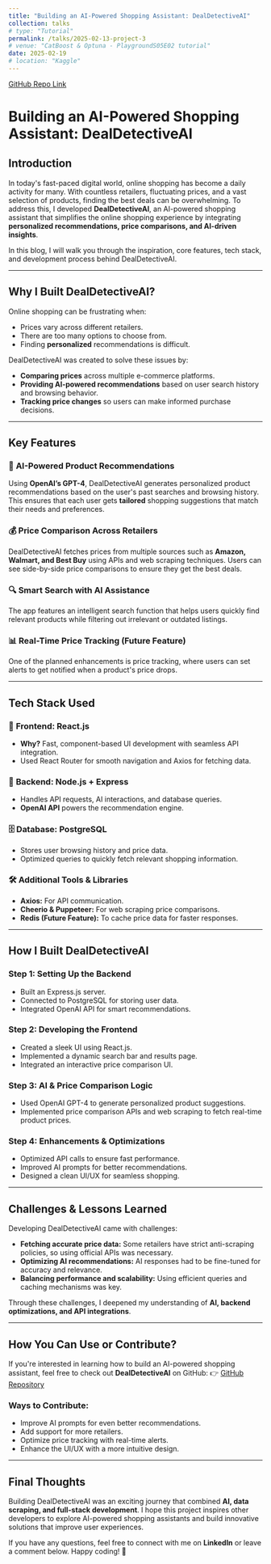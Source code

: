 ```yaml
---
title: "Building an AI-Powered Shopping Assistant: DealDetectiveAI"
collection: talks
# type: "Tutorial"
permalink: /talks/2025-02-13-project-3
# venue: "CatBoost & Optuna - PlaygroundS05E02 tutorial"
date: 2025-02-19
# location: "Kaggle"
---
```


[GitHub Repo Link](https://github.com/Jarvis-Zongao-Bian/DealDetectiveAI)

# Building an AI-Powered Shopping Assistant: DealDetectiveAI

## **Introduction**
In today's fast-paced digital world, online shopping has become a daily activity for many. With countless retailers, fluctuating prices, and a vast selection of products, finding the best deals can be overwhelming. To address this, I developed **DealDetectiveAI**, an AI-powered shopping assistant that simplifies the online shopping experience by integrating **personalized recommendations, price comparisons, and AI-driven insights**.

In this blog, I will walk you through the inspiration, core features, tech stack, and development process behind DealDetectiveAI.

---

## **Why I Built DealDetectiveAI?**
Online shopping can be frustrating when:
- Prices vary across different retailers.
- There are too many options to choose from.
- Finding **personalized** recommendations is difficult.

DealDetectiveAI was created to solve these issues by:
- **Comparing prices** across multiple e-commerce platforms.
- **Providing AI-powered recommendations** based on user search history and browsing behavior.
- **Tracking price changes** so users can make informed purchase decisions.

---

## **Key Features**

### 🛒 **AI-Powered Product Recommendations**
Using **OpenAI’s GPT-4**, DealDetectiveAI generates personalized product recommendations based on the user's past searches and browsing history. This ensures that each user gets **tailored** shopping suggestions that match their needs and preferences.

### 💰 **Price Comparison Across Retailers**
DealDetectiveAI fetches prices from multiple sources such as **Amazon, Walmart, and Best Buy** using APIs and web scraping techniques. Users can see side-by-side price comparisons to ensure they get the best deals.

### 🔍 **Smart Search with AI Assistance**
The app features an intelligent search function that helps users quickly find relevant products while filtering out irrelevant or outdated listings.

### 📊 **Real-Time Price Tracking** (Future Feature)
One of the planned enhancements is price tracking, where users can set alerts to get notified when a product's price drops.

---

## **Tech Stack Used**

### 🎨 **Frontend: React.js**
- **Why?** Fast, component-based UI development with seamless API integration.
- Used React Router for smooth navigation and Axios for fetching data.

### 🔧 **Backend: Node.js + Express**
- Handles API requests, AI interactions, and database queries.
- **OpenAI API** powers the recommendation engine.

### 🗄 **Database: PostgreSQL**
- Stores user browsing history and price data.
- Optimized queries to quickly fetch relevant shopping information.

### 🛠 **Additional Tools & Libraries**
- **Axios:** For API communication.
- **Cheerio & Puppeteer:** For web scraping price comparisons.
- **Redis (Future Feature):** To cache price data for faster responses.

---

## **How I Built DealDetectiveAI**

### **Step 1: Setting Up the Backend**
- Built an Express.js server.
- Connected to PostgreSQL for storing user data.
- Integrated OpenAI API for smart recommendations.

### **Step 2: Developing the Frontend**
- Created a sleek UI using React.js.
- Implemented a dynamic search bar and results page.
- Integrated an interactive price comparison UI.

### **Step 3: AI & Price Comparison Logic**
- Used OpenAI GPT-4 to generate personalized product suggestions.
- Implemented price comparison APIs and web scraping to fetch real-time product prices.

### **Step 4: Enhancements & Optimizations**
- Optimized API calls to ensure fast performance.
- Improved AI prompts for better recommendations.
- Designed a clean UI/UX for seamless shopping.

---

## **Challenges & Lessons Learned**
Developing DealDetectiveAI came with challenges:
- **Fetching accurate price data:** Some retailers have strict anti-scraping policies, so using official APIs was necessary.
- **Optimizing AI recommendations:** AI responses had to be fine-tuned for accuracy and relevance.
- **Balancing performance and scalability:** Using efficient queries and caching mechanisms was key.

Through these challenges, I deepened my understanding of **AI, backend optimizations, and API integrations**.

---

## **How You Can Use or Contribute?**
If you're interested in learning how to build an AI-powered shopping assistant, feel free to check out **DealDetectiveAI** on GitHub:
👉 [GitHub Repository](https://github.com/Jarvis-Zongao-Bian/DealDetectiveAI)

### **Ways to Contribute:**
- Improve AI prompts for even better recommendations.
- Add support for more retailers.
- Optimize price tracking with real-time alerts.
- Enhance the UI/UX with a more intuitive design.

---

## **Final Thoughts**
Building DealDetectiveAI was an exciting journey that combined **AI, data scraping, and full-stack development**. I hope this project inspires other developers to explore AI-powered shopping assistants and build innovative solutions that improve user experiences.

If you have any questions, feel free to connect with me on **LinkedIn** or leave a comment below. Happy coding! 🚀

